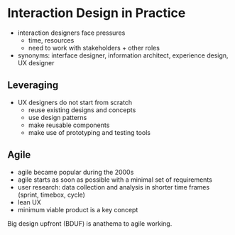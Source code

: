 # Interaction Design in Practice

- interaction designers face pressures
  - time, resources
  - need to work with stakeholders + other roles
- synonyms: interface designer, information architect, experience design, UX designer

## Leveraging
- UX designers do not start from scratch
  - reuse existing designs and concepts
  - use design patterns
  - make reusable components
  - make use of prototyping and testing tools

## Agile
- agile became popular during the 2000s
- agile starts as soon as possible with a minimal set of requirements
- user research: data collection and analysis in shorter time frames (sprint, timebox, cycle)
- lean UX
- minimum viable product is a key concept

Big design upfront (BDUF) is anathema to agile working.

